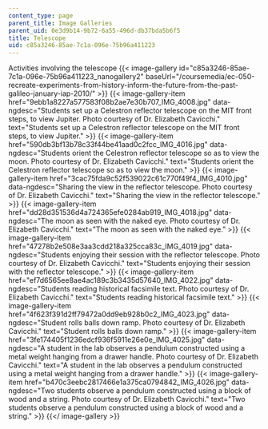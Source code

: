 ```yaml
---
content_type: page
parent_title: Image Galleries
parent_uid: 0e3d9b14-9b72-6a55-496d-db37bda5b6f5
title: Telescope
uid: c85a3246-85ae-7c1a-096e-75b96a411223
---
```


Activities involving the telescope
{{< image-gallery id="c85a3246-85ae-7c1a-096e-75b96a411223_nanogallery2" baseUrl="/coursemedia/ec-050-recreate-experiments-from-history-inform-the-future-from-the-past-galileo-january-iap-2010/" >}}
{{< image-gallery-item href="9ebb1a8227a577583f08b2ae7e30b707_IMG_4008.jpg" data-ngdesc="Students set up a Celestron reflector telescope on the MIT front steps, to view Jupiter. Photo courtesy of Dr. Elizabeth Cavicchi." text="Students set up a Celestron reflector telescope on the MIT front steps, to view Jupiter." >}}
{{< image-gallery-item href="590db3bf13b78c33f44be41aad0c2fcc_IMG_4016.jpg" data-ngdesc="Students orient the Celestron reflector telescope so as to view the moon. Photo courtesy of Dr. Elizabeth Cavicchi." text="Students orient the Celestron reflector telescope so as to view the moon." >}}
{{< image-gallery-item href="3cac75fda9c52f539022c61c770f49f4_IMG_4010.jpg" data-ngdesc="Sharing the view in the reflector telescope. Photo courtesy of Dr. Elizabeth Cavicchi." text="Sharing the view in the reflector telescope." >}}
{{< image-gallery-item href="dd28d351536d4a724365efe0284ab919_IMG_4018.jpg" data-ngdesc="The moon as seen with the naked eye. Photo courtesy of Dr. Elizabeth Cavicchi." text="The moon as seen with the naked eye." >}}
{{< image-gallery-item href="47278b2e508e3aa3cdd218a325cca83c_IMG_4019.jpg" data-ngdesc="Students enjoying their session with the reflector telescope. Photo courtesy of Dr. Elizabeth Cavicchi." text="Students enjoying their session with the reflector telescope." >}}
{{< image-gallery-item href="ef7d6565ee8ae4ac189c3b3435d57640_IMG_4022.jpg" data-ngdesc="Students reading historical facsimile text. Photo courtesy of Dr. Elizabeth Cavicchi." text="Students reading historical facsimile text." >}}
{{< image-gallery-item href="4f623f391d2ff79472a0dd9eb928b0c2_IMG_4023.jpg" data-ngdesc="Student rolls balls down ramp. Photo courtesy of Dr. Elizabeth Cavicchi." text="Student rolls balls down ramp." >}}
{{< image-gallery-item href="3fe174405f1236edcf936f5911e26e0e_IMG_4025.jpg" data-ngdesc="A student in the lab observes a pendulum constructed using a metal weight hanging from a drawer handle. Photo courtesy of Dr. Elizabeth Cavicchi." text="A student in the lab observes a pendulum constructed using a metal weight hanging from a drawer handle." >}}
{{< image-gallery-item href="b470c3eebc2817466e1a375ca0794842_IMG_4026.jpg" data-ngdesc="Two students observe a pendulum constructed using a block of wood and a string. Photo courtesy of Dr. Elizabeth Cavicchi." text="Two students observe a pendulum constructed using a block of wood and a string." >}}
{{</ image-gallery >}}